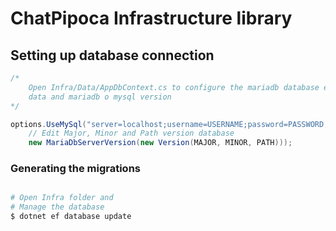 # ChatPipoca Infrastructure library

## Setting up database connection

```C#
/*
	Open Infra/Data/AppDbContext.cs to configure the mariadb database edit USERNAME, PASSWORD 
	data and mariadb o mysql version
*/

options.UseMySql("server=localhost;username=USERNAME;password=PASSWORD;database=url_shortener",
	// Edit Major, Minor and Path version database
	new MariaDbServerVersion(new Version(MAJOR, MINOR, PATH)));
```

### Generating the migrations
```bash

# Open Infra folder and
# Manage the database
$ dotnet ef database update
```
